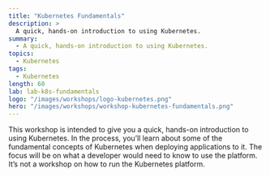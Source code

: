 ```yaml
---
title: "Kubernetes Fundamentals"
description: >
  A quick, hands-on introduction to using Kubernetes.
summary:
  - A quick, hands-on introduction to using Kubernetes.
topics:
  - Kubernetes
tags:
  - Kubernetes
length: 60
lab: lab-k8s-fundamentals
logo: "/images/workshops/logo-kubernetes.png"
hero: "/images/workshops/workshop-kubernetes-fundamentals.png"
---
```


This workshop is intended to give you a quick, hands-on introduction to using Kubernetes. In the process, you’ll learn about some of the fundamental concepts of Kubernetes when deploying applications to it. The focus will be on what a developer would need to know to use the platform. It’s not a workshop on how to run the Kubernetes platform.
